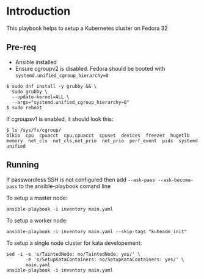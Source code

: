 # Introduction
This playbook helps to setup a Kubernetes cluster on Fedora 32

## Pre-req
- Ansible installed
- Ensure cgroupv2 is disabled. Fedora should be booted with `systemd.unified_cgroup_hierarchy=0`

```
$ sudo dnf install -y grubby && \
  sudo grubby \
  --update-kernel=ALL \
  --args="systemd.unified_cgroup_hierarchy=0"
$ sudo reboot
```

If cgroupsv1 is enabled, it should look this:

```
$ ls /sys/fs/cgroup/
blkio  cpu  cpuacct  cpu,cpuacct  cpuset  devices  freezer  hugetlb  memory  net_cls  net_cls,net_prio  net_prio  perf_event  pids  systemd  unified
```

## Running

If passwordless SSH is not configured then add `--ask-pass --ask-become-pass` to the ansible-playbook comand line

To setup a master node:

```
ansible-playbook -i inventory main.yaml

```

To setup a worker node:

```
ansible-playbook -i inventory main.yaml --skip-tags "kubeadm_init"
```

To setup a single node cluster for kata developement:
```
sed -i -e 's/TaintedNode: no/TaintedNode: yes/' \
       -e 's/SetupKataContainers: no/SetupKataContainers: yes/' \
       main.yaml
ansible-playbook -i inventory main.yaml
```
